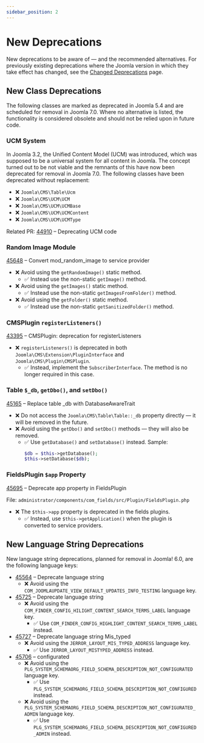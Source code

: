 ```yaml
---
sidebar_position: 2
---
```


New Deprecations
================

New deprecations to be aware of — and the recommended alternatives.
For previously existing deprecations where the Joomla version in which they take effect has changed,
see the [Changed Deprecations](../changed-deprecations) page.

## New Class Deprecations

The following classes are marked as deprecated in Joomla 5.4 and are scheduled for removal in Joomla 7.0.
Where no alternative is listed, the functionality is considered obsolete and should not be relied upon in future code.

### UCM System

In Joomla 3.2, the Unified Content Model (UCM) was introduced, which was supposed to be a universal system for all content in Joomla. The concept turned out to be not viable and the remnants of this have now been deprecated for removal in Joomla 7.0. The following classes have been deprecated without replacement:

- ❌ `Joomla\CMS\Table\Ucm`
- ❌ `Joomla\CMS\UCM\UCM`
- ❌ `Joomla\CMS\UCM\UCMBase`
- ❌ `Joomla\CMS\UCM\UCMContent`
- ❌ `Joomla\CMS\UCM\UCMType`

Related PR: [44910](https://github.com/joomla/joomla-cms/pull/44910) – Deprecating UCM code

### Random Image Module

[45648](https://github.com/joomla/joomla-cms/pull/45648) – Convert mod_random_image to service provider

- ❌ Avoid using the `getRandomImage()` static method.
  - ✅ Instead use the non-static `getImage()` method.
- ❌ Avoid using the `getImages()` static method.
  - ✅ Instead use the non-static `getImagesFromFolder()` method.
- ❌ Avoid using the `getFolder()` static method.
  - ✅ Instead use the non-static `getSanitizedFolder()` method.

### CMSPlugin `registerListeners()`
[43395](https://github.com/joomla/joomla-cms/pull/43395) – CMSPlugin: deprecation for registerListeners

- ❌ `registerListeners()` is deprecated in both `Joomla\CMS\Extension\PluginInterface` and `Joomla\CMS\Plugin\CMSPlugin`.
  - ✅ Instead, implement the `SubscriberInterface`. The method is no longer required in this case.


### Table `$_db`, `getDbo()`, and `setDbo()`
[45165](https://github.com/joomla/joomla-cms/pull/45165) – Replace table _db with DatabaseAwareTrait

- ❌ Do not access the `Joomla\CMS\Table\Table::_db` property directly — it will be removed in the future.
- ❌ Avoid using the `getDbo()` and `setDbo()` methods — they will also be removed.
  - ✅ Use `getDatabase()` and `setDatabase()` instead.
  Sample:
    ```php
    $db = $this->getDatabase();
    $this->setDatabase($db);
    ```

### FieldsPlugin `$app` Property

[45695](https://github.com/joomla/joomla-cms/pull/45695) – Deprecate app property in FieldsPlugin

File: `administrator/components/com_fields/src/Plugin/FieldsPlugin.php`

- ❌ The `$this->app` property is deprecated in the fields plugins.
  - ✅ Instead, use `$this->getApplication()` when the plugin is converted to service providers.

## New Language String Deprecations

New language string deprecations, planned for removal in Joomla! 6.0, are the following language keys:
* [45564](https://github.com/joomla/joomla-cms/pull/45564) – Deprecate language string
  * ❌ Avoid using the `COM_JOOMLAUPDATE_VIEW_DEFAULT_UPDATES_INFO_TESTING` language key.
* [45725](https://github.com/joomla/joomla-cms/pull/45725) – Deprecate language string
  * ❌ Avoid using the `COM_FINDER_CONFIG_HILIGHT_CONTENT_SEARCH_TERMS_LABEL` language key.
    * ✅ Use `COM_FINDER_CONFIG_HIGHLIGHT_CONTENT_SEARCH_TERMS_LABEL` instead.
* [45727](https://github.com/joomla/joomla-cms/pull/45727) – Deprecate language string Mis_typed
  * ❌ Avoid using the `JERROR_LAYOUT_MIS_TYPED_ADDRESS` language key.
    * ✅ Use `JERROR_LAYOUT_MISTYPED_ADDRESS` instead.
* [45706](https://github.com/joomla/joomla-cms/pull/45706) – configurated
  * ❌ Avoid using the `PLG_SYSTEM_SCHEMAORG_FIELD_SCHEMA_DESCRIPTION_NOT_CONFIGURATED` language key.
    * ✅ Use `PLG_SYSTEM_SCHEMAORG_FIELD_SCHEMA_DESCRIPTION_NOT_CONFIGURED` instead.
  * ❌ Avoid using the `PLG_SYSTEM_SCHEMAORG_FIELD_SCHEMA_DESCRIPTION_NOT_CONFIGURATED_ADMIN` language key.
    * ✅ Use `PLG_SYSTEM_SCHEMAORG_FIELD_SCHEMA_DESCRIPTION_NOT_CONFIGURED_ADMIN` instead.
